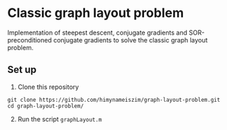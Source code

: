 # Classic graph layout problem
Implementation of steepest descent, conjugate gradients and SOR-preconditioned conjugate gradients to solve the classic graph layout problem.

## Set up
1. Clone this repository
```
git clone https://github.com/himynameiszim/graph-layout-problem.git
cd graph-layout-problem/
```
2. Run the script `graphLayout.m`